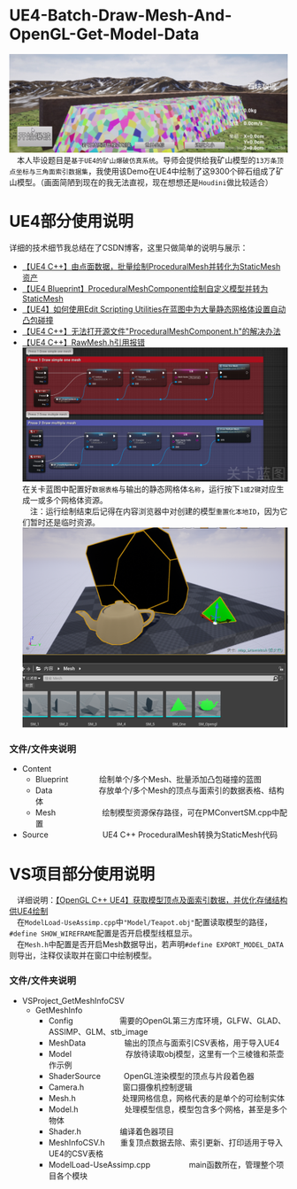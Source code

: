 # UE4-Batch-Draw-Mesh-And-OpenGL-Get-Model-Data
![Draw9300Meshes](https://github.com/ColorGalaxy/UE4-Batch-Draw-Mesh-And-OpenGL-Get-Model-Data/raw/master/Screenshot/Draw9300Meshes.png)<br>
　本人毕设题目是`基于UE4的矿山爆破仿真系统`。导师会提供给我矿山模型的`13万条顶点坐标与三角面索引数据集`，我使用该Demo在UE4中绘制了这9300个碎石组成了矿山模型。（画面简陋到现在的我无法直视，现在想想还是`Houdini`做比较适合）<br>
# UE4部分使用说明
详细的技术细节我总结在了CSDN博客，这里只做简单的说明与展示：<br>
* [【UE4 C++】由点面数据，批量绘制ProceduralMesh并转化为StaticMesh资产](https://blog.csdn.net/qq_31788759/article/details/104092692)<br>
* [【UE4 Blueprint】ProceduralMeshComponent绘制自定义模型并转为StaticMesh](https://blog.csdn.net/qq_31788759/article/details/104088427)<br>
* [【UE4】如何使用Edit Scripting Utilities在蓝图中为大量静态网格体设置自动凸包碰撞](https://blog.csdn.net/qq_31788759/article/details/88824558)<br>
* [【UE4 C++】无法打开源文件"ProceduralMeshComponent.h"的解决办法](https://blog.csdn.net/qq_31788759/article/details/104088427)<br>
* [【UE4 C++】RawMesh.h引用报错](https://blog.csdn.net/qq_31788759/article/details/104092656)<br>
![Instructions](https://github.com/ColorGalaxy/UE4-Batch-Draw-Mesh-And-OpenGL-Get-Model-Data/raw/master/Screenshot/Instructions.png)<br>
在关卡蓝图中配置好`数据表格`与输出的静态网格体`名称`，运行按下`1或2键`对应生成一或多个网格体资源。<br>
　注：运行绘制结束后记得在内容浏览器中对创建的模型`重置化本地ID`，因为它们暂时还是临时资源。<br>
![UEDrawMeshes](https://github.com/ColorGalaxy/UE4-Batch-Draw-Mesh-And-OpenGL-Get-Model-Data/raw/master/Screenshot/UEDrawMeshes.png)<br>
### 文件/文件夹说明
* Content
  * Blueprint　　　　绘制单个/多个Mesh、批量添加凸包碰撞的蓝图<br>
  * Data　　　　　　存放单个/多个Mesh的顶点与面索引的数据表格、结构体<br>
  * Mesh　　　　　　绘制模型资源保存路径，可在PMConvertSM.cpp中配置<br>
* Source　　　　　　　UE4 C++ ProceduralMesh转换为StaticMesh代码<br>
# VS项目部分使用说明
　详细说明：[【OpenGL C++ UE4】获取模型顶点及面索引数据，并优化存储结构供UE4绘制](https://blog.csdn.net/qq_31788759/article/details/104476953)<br>
　在`ModelLoad-UseAssimp.cpp`中`"Model/Teapot.obj"`配置读取模型的路径，`#define SHOW_WIREFRAME`配置是否开启模型线框显示。<br>
　在`Mesh.h`中配置是否开启Mesh数据导出，若声明`#define EXPORT_MODEL_DATA`则导出，注释仅读取并在窗口中绘制模型。<br>
### 文件/文件夹说明<br>
* VSProject_GetMeshInfoCSV<br>
  * GetMeshInfo<br>
    * Config　　　　　　需要的OpenGL第三方库环境，GLFW、GLAD、ASSIMP、GLM、stb_image<br>
    * MeshData　　　　　输出的顶点与面索引CSV表格，用于导入UE4<br>
    * Model　　　　　　　存放待读取obj模型，这里有一个三棱锥和茶壶作示例<br>
    * ShaderSource　　　OpenGL渲染模型的顶点与片段着色器<br>
    * Camera.h　　　　　窗口摄像机控制逻辑<br>
    * Mesh.h　　　　　　处理网格信息，网格代表的是单个的可绘制实体<br>
    * Model.h　　　　　　处理模型信息，模型包含多个网格，甚至是多个物体<br>
    * Shader.h　　　　　编译着色器项目<br>
    * MeshInfoCSV.h　　重复顶点数据去除、索引更新、打印适用于导入UE4的CSV表格<br>
    * ModelLoad-UseAssimp.cpp　　　　　main函数所在，管理整个项目各个模块<br>
    
